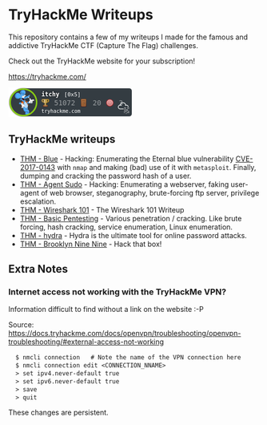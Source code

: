 # TryHackMe Writeups

This repository contains a few of my writeups I made for the famous and addictive TryHackMe CTF (Capture The Flag) challenges.

Check out the TryHackMe website for your subscription!

https://tryhackme.com/

[![TryHackMe Profile](itchy.png)](https://tryhackme.com/p/itchy)

## TryHackMe writeups

* [THM - Blue](blue/README.md) - Hacking: Enumerating the Eternal blue vulnerability [CVE-2017-0143](https://cve.mitre.org/cgi-bin/cvename.cgi?name=CVE-2017-0143) with `nmap` and making (bad) use of it with `metasploit`. Finally, dumping and cracking the password hash of a user.
* [THM - Agent Sudo](agent-sudo/README.md) - Hacking: Enumerating a webserver, faking user-agent of web browser, steganography, brute-forcing ftp server, privilege escalation.
* [THM - Wireshark 101](wireshark-101/README.md) - The Wireshark 101 Writeup
* [THM - Basic Pentesting](basic_pentesting/README.md) - Various penetration / cracking. Like brute forcing, hash cracking, service enumeration, Linux enumeration.
* [THM - hydra](hydra/README.md) - Hydra is the ultimate tool for online password attacks.
* [THM - Brooklyn Nine Nine](brooklyn-nine-nine/README.md) - Hack that box!

## Extra Notes

### Internet access not working with the TryHackMe VPN?

Information difficult to find without a link on the website :-P

Source: https://docs.tryhackme.com/docs/openvpn/troubleshooting/openvpn-troubleshooting/#external-access-not-working

```                                  
  $ nmcli connection   # Note the name of the VPN connection here
  $ nmcli connection edit <CONNECTION_NNAME>
  > set ipv4.never-default true
  > set ipv6.never-default true
  > save
  > quit
```

These changes are persistent.
